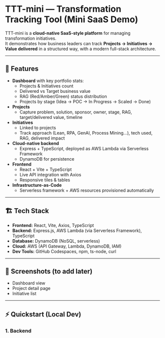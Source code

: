 # TTT-mini — Transformation Tracking Tool (Mini SaaS Demo)

TTT-mini is a **cloud-native SaaS-style platform** for managing transformation initiatives.  
It demonstrates how business leaders can track **Projects → Initiatives → Value delivered** in a structured way, with a modern full-stack architecture.

---

## 🚀 Features

- **Dashboard** with key portfolio stats:
  - Projects & Initiatives count
  - Delivered vs Target business value
  - RAG (Red/Amber/Green) status distribution
  - Projects by stage (Idea → POC → In Progress → Scaled → Done)
- **Projects**
  - Capture problem, solution, sponsor, owner, stage, RAG, target/delivered value, timeline
- **Initiatives**
  - Linked to projects
  - Track approach (Lean, RPA, GenAI, Process Mining…), tech used, RAG, delivered impact
- **Cloud-native backend**
  - Express + TypeScript, deployed as AWS Lambda via Serverless Framework
  - DynamoDB for persistence
- **Frontend**
  - React + Vite + TypeScript
  - Live API integration with Axios
  - Responsive tiles & tables
- **Infrastructure-as-Code**
  - Serverless framework + AWS resources provisioned automatically

---

## 🏗️ Tech Stack

- **Frontend:** React, Vite, Axios, TypeScript
- **Backend:** Express.js, AWS Lambda (via Serverless Framework), TypeScript
- **Database:** DynamoDB (NoSQL, serverless)
- **Cloud:** AWS (API Gateway, Lambda, DynamoDB, IAM)
- **Dev Tools:** GitHub Codespaces, npm, ts-node, curl

---

## 📸 Screenshots (to add later)

- Dashboard view  
- Project detail page  
- Initiative list  

---

## ⚡ Quickstart (Local Dev)

### 1. Backend
```bash
